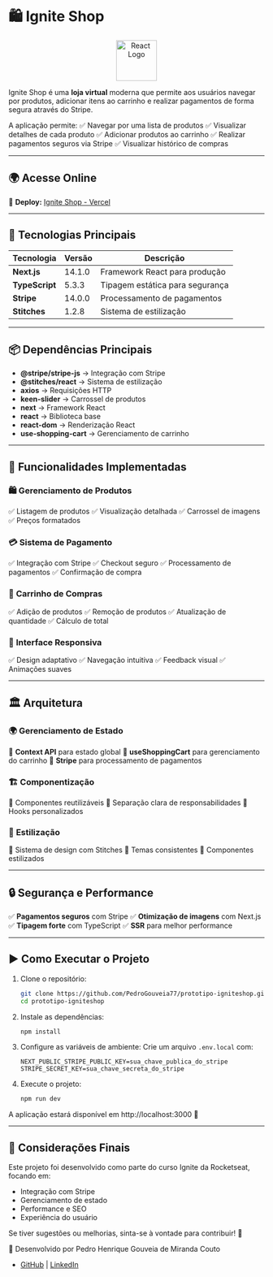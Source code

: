 # 🛍️ Ignite Shop

<p align="center">
  <img src="https://upload.wikimedia.org/wikipedia/commons/a/a7/React-icon.svg" alt="React Logo" width="80"/>
</p>

Ignite Shop é uma **loja virtual** moderna que permite aos usuários navegar por produtos, adicionar itens ao carrinho e realizar pagamentos de forma segura através do Stripe.

A aplicação permite:
✅ Navegar por uma lista de produtos
✅ Visualizar detalhes de cada produto
✅ Adicionar produtos ao carrinho
✅ Realizar pagamentos seguros via Stripe
✅ Visualizar histórico de compras

---

## 🌍 Acesse Online

🔗 **Deploy:** [Ignite Shop - Vercel](https://ignite-shop-pedrogouveia77.vercel.app)

---

## 🚀 Tecnologias Principais

| Tecnologia       | Versão       | Descrição |
|------------------|--------------|-----------|
| **Next.js**      | 14.1.0       | Framework React para produção |
| **TypeScript**   | 5.3.3        | Tipagem estática para segurança |
| **Stripe**       | 14.0.0       | Processamento de pagamentos |
| **Stitches**     | 1.2.8        | Sistema de estilização |

---

## 📦 Dependências Principais

- **@stripe/stripe-js** → Integração com Stripe
- **@stitches/react** → Sistema de estilização
- **axios** → Requisições HTTP
- **keen-slider** → Carrossel de produtos
- **next** → Framework React
- **react** → Biblioteca base
- **react-dom** → Renderização React
- **use-shopping-cart** → Gerenciamento de carrinho

---

## 🎯 Funcionalidades Implementadas

### 🛍️ **Gerenciamento de Produtos**
✅ Listagem de produtos
✅ Visualização detalhada
✅ Carrossel de imagens
✅ Preços formatados

### 💳 **Sistema de Pagamento**
✅ Integração com Stripe
✅ Checkout seguro
✅ Processamento de pagamentos
✅ Confirmação de compra

### 🛒 **Carrinho de Compras**
✅ Adição de produtos
✅ Remoção de produtos
✅ Atualização de quantidade
✅ Cálculo de total

### 📱 **Interface Responsiva**
✅ Design adaptativo
✅ Navegação intuitiva
✅ Feedback visual
✅ Animações suaves

---

## 🏛 Arquitetura

### 🌍 **Gerenciamento de Estado**
🔹 **Context API** para estado global
🔹 **useShoppingCart** para gerenciamento do carrinho
🔹 **Stripe** para processamento de pagamentos

### 🏗 **Componentização**
🔹 Componentes reutilizáveis
🔹 Separação clara de responsabilidades
🔹 Hooks personalizados

### 🎨 **Estilização**
🔹 Sistema de design com Stitches
🔹 Temas consistentes
🔹 Componentes estilizados

---

## 🔒 Segurança e Performance

✅ **Pagamentos seguros** com Stripe
✅ **Otimização de imagens** com Next.js
✅ **Tipagem forte** com TypeScript
✅ **SSR** para melhor performance

---

## ▶️ Como Executar o Projeto

1. Clone o repositório:
   ```sh
   git clone https://github.com/PedroGouveia77/prototipo-igniteshop.git
   cd prototipo-igniteshop
   ```

2. Instale as dependências:
   ```sh
   npm install
   ```

3. Configure as variáveis de ambiente:
   Crie um arquivo `.env.local` com:
   ```
   NEXT_PUBLIC_STRIPE_PUBLIC_KEY=sua_chave_publica_do_stripe
   STRIPE_SECRET_KEY=sua_chave_secreta_do_stripe
   ```

4. Execute o projeto:
   ```sh
   npm run dev
   ```

A aplicação estará disponível em http://localhost:3000 🚀

---

## 📝 Considerações Finais

Este projeto foi desenvolvido como parte do curso Ignite da Rocketseat, focando em:
- Integração com Stripe
- Gerenciamento de estado
- Performance e SEO
- Experiência do usuário

Se tiver sugestões ou melhorias, sinta-se à vontade para contribuir! 🎉

🚀 Desenvolvido por Pedro Henrique Gouveia de Miranda Couto
- [GitHub](https://github.com/PedroGouveia77) | [LinkedIn](www.linkedin.com/in/pedrohenriquegouveia) 